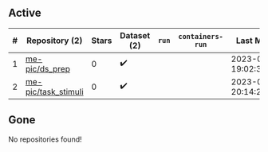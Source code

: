 ## Active
| # | Repository (2) | Stars | Dataset (2) | `run` | `containers-run` | Last Modified |
| --- | --- | --- | --- | --- | --- | --- |
| 1 | [me-pic/ds_prep](https://github.com/me-pic/ds_prep) | 0 | :heavy_check_mark: |  |  | 2023-01-25 19:02:34+00:00 |
| 2 | [me-pic/task_stimuli](https://github.com/me-pic/task_stimuli) | 0 | :heavy_check_mark: |  |  | 2023-02-07 20:14:29+00:00 |

## Gone
No repositories found!
